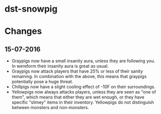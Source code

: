 # dst-snowpig

Changes
=======

15-07-2016
----------

* Graypigs now have a small insanity aura, unless they are following you. In wereform their insanity aura is great as usual.
* Graypigs now attack players that have 25% or less of their sanity remaining. In combination with the above, this means that graypigs potentially pose a huge threat.
* Chillpigs now have a slight cooling effect of -10F on their surroundings.
* Yellowpigs now always attacks players, unless they are seen as "one of them", which means that either they are wet enough, or they have specific "slimey" items in their inventory. Yellowpigs do not distinguish between monsters and non-monsters.
